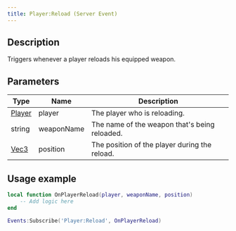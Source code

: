 ```yaml
---
title: Player:Reload (Server Event)
---
```

## Description

Triggers whenever a player reloads his equipped weapon.

## Parameters

| Type                                  | Name       | Description                                   |
| ------------------------------------- | ---------- | --------------------------------------------- |
| [Player](/vext/ref/server/class/player) | player     | The player who is reloading.                  |
| string                                | weaponName | The name of the weapon that's being reloaded. |
| [Vec3](/vext/ref/shared/class/vec3)     | position   | The position of the player during the reload. |

## Usage example

``` lua
local function OnPlayerReload(player, weaponName, position)
    -- Add logic here
end

Events:Subscribe('Player:Reload', OnPlayerReload)
```
